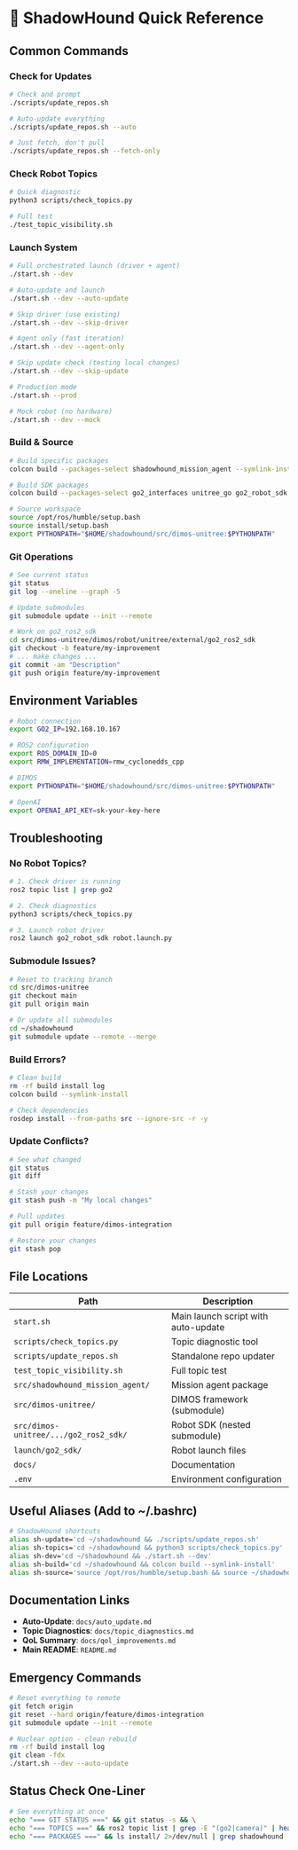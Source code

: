 # 🚀 ShadowHound Quick Reference

## Common Commands

### Check for Updates
```bash
# Check and prompt
./scripts/update_repos.sh

# Auto-update everything
./scripts/update_repos.sh --auto

# Just fetch, don't pull
./scripts/update_repos.sh --fetch-only
```

### Check Robot Topics
```bash
# Quick diagnostic
python3 scripts/check_topics.py

# Full test
./test_topic_visibility.sh
```

### Launch System
```bash
# Full orchestrated launch (driver + agent)
./start.sh --dev

# Auto-update and launch
./start.sh --dev --auto-update

# Skip driver (use existing)
./start.sh --dev --skip-driver

# Agent only (fast iteration)
./start.sh --dev --agent-only

# Skip update check (testing local changes)
./start.sh --dev --skip-update

# Production mode
./start.sh --prod

# Mock robot (no hardware)
./start.sh --dev --mock
```

### Build & Source
```bash
# Build specific packages
colcon build --packages-select shadowhound_mission_agent --symlink-install

# Build SDK packages
colcon build --packages-select go2_interfaces unitree_go go2_robot_sdk --symlink-install

# Source workspace
source /opt/ros/humble/setup.bash
source install/setup.bash
export PYTHONPATH="$HOME/shadowhound/src/dimos-unitree:$PYTHONPATH"
```

### Git Operations
```bash
# See current status
git status
git log --oneline --graph -5

# Update submodules
git submodule update --init --remote

# Work on go2_ros2_sdk
cd src/dimos-unitree/dimos/robot/unitree/external/go2_ros2_sdk
git checkout -b feature/my-improvement
# ... make changes ...
git commit -am "Description"
git push origin feature/my-improvement
```

## Environment Variables

```bash
# Robot connection
export GO2_IP=192.168.10.167

# ROS2 configuration  
export ROS_DOMAIN_ID=0
export RMW_IMPLEMENTATION=rmw_cyclonedds_cpp

# DIMOS
export PYTHONPATH="$HOME/shadowhound/src/dimos-unitree:$PYTHONPATH"

# OpenAI
export OPENAI_API_KEY=sk-your-key-here
```

## Troubleshooting

### No Robot Topics?
```bash
# 1. Check driver is running
ros2 topic list | grep go2

# 2. Check diagnostics
python3 scripts/check_topics.py

# 3. Launch robot driver
ros2 launch go2_robot_sdk robot.launch.py
```

### Submodule Issues?
```bash
# Reset to tracking branch
cd src/dimos-unitree
git checkout main
git pull origin main

# Or update all submodules
cd ~/shadowhound
git submodule update --remote --merge
```

### Build Errors?
```bash
# Clean build
rm -rf build install log
colcon build --symlink-install

# Check dependencies
rosdep install --from-paths src --ignore-src -r -y
```

### Update Conflicts?
```bash
# See what changed
git status
git diff

# Stash your changes
git stash push -m "My local changes"

# Pull updates
git pull origin feature/dimos-integration

# Restore your changes
git stash pop
```

## File Locations

| Path | Description |
|------|-------------|
| `start.sh` | Main launch script with auto-update |
| `scripts/check_topics.py` | Topic diagnostic tool |
| `scripts/update_repos.sh` | Standalone repo updater |
| `test_topic_visibility.sh` | Full topic test |
| `src/shadowhound_mission_agent/` | Mission agent package |
| `src/dimos-unitree/` | DIMOS framework (submodule) |
| `src/dimos-unitree/.../go2_ros2_sdk/` | Robot SDK (nested submodule) |
| `launch/go2_sdk/` | Robot launch files |
| `docs/` | Documentation |
| `.env` | Environment configuration |

## Useful Aliases (Add to ~/.bashrc)

```bash
# ShadowHound shortcuts
alias sh-update='cd ~/shadowhound && ./scripts/update_repos.sh'
alias sh-topics='cd ~/shadowhound && python3 scripts/check_topics.py'
alias sh-dev='cd ~/shadowhound && ./start.sh --dev'
alias sh-build='cd ~/shadowhound && colcon build --symlink-install'
alias sh-source='source /opt/ros/humble/setup.bash && source ~/shadowhound/install/setup.bash && export PYTHONPATH="$HOME/shadowhound/src/dimos-unitree:$PYTHONPATH"'
```

## Documentation Links

- **Auto-Update**: `docs/auto_update.md`
- **Topic Diagnostics**: `docs/topic_diagnostics.md`
- **QoL Summary**: `docs/qol_improvements.md`
- **Main README**: `README.md`

## Emergency Commands

```bash
# Reset everything to remote
git fetch origin
git reset --hard origin/feature/dimos-integration
git submodule update --init --remote

# Nuclear option - clean rebuild
rm -rf build install log
git clean -fdx
./start.sh --dev --auto-update
```

## Status Check One-Liner

```bash
# See everything at once
echo "=== GIT STATUS ===" && git status -s && \
echo "=== TOPICS ===" && ros2 topic list | grep -E "(go2|camera)" | head -5 && \
echo "=== PACKAGES ===" && ls install/ 2>/dev/null | grep shadowhound || echo "Not built"
```
